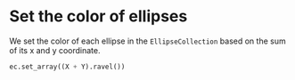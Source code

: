 # Set the color of ellipses

We set the color of each ellipse in the `EllipseCollection` based on the sum of its x and y coordinate.

```python
ec.set_array((X + Y).ravel())
```
